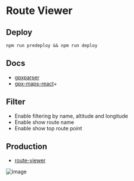 # Route Viewer

## Deploy

`npm run predeploy && npm run deploy`

## Docs

- [gpxparser](https://www.npmjs.com/package/gpxparser)
- [gpx-maps-react](https://www.manuelkruisz.com/blog/posts/gpx-maps-react)+


## Filter

- Enable filtering by name, altitude and longitude
- Enable show route name
- Enable show top route point

## Production

- [route-viewer](https://miguelrguez16.github.io/route-viewer/)

![image](https://github.com/user-attachments/assets/dbb482e3-cfe8-4067-b9de-bda000945144)
